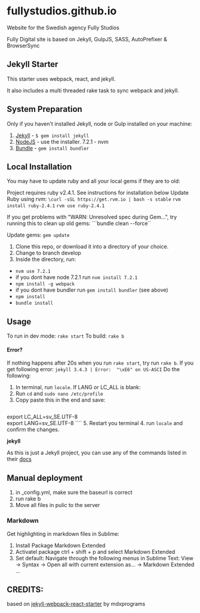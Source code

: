 fullystudios.github.io
=============================
Website for the Swedish agency Fully Studios

Fully Digital site is based on Jekyll, GulpJS, SASS, AutoPrefixer &amp; BrowserSync

## Jekyll Starter

This starter uses webpack, react, and jekyll.

It also includes a multi threaded rake task to sync webpack and jekyll.

## System Preparation
Only if you haven't installed Jekyll, node or Gulp installed on your machine:

1. [Jekyll](http://jekyllrb.com/) - `$ gem install jekyll`
2. [NodeJS](http://nodejs.org) - use the installer. 7.2.1 - nvm
4. [Bundle](http://bundler.io/) -  `gem install bundler`

## Local Installation
You may have to update ruby and all your local gems if they are to old:

Project requires ruby v2.4.1. See instructions for installation below
Update Ruby using rvm:
```\curl -sSL https://get.rvm.io | bash -s stable```
```rvm install ruby-2.4.1```
```rvm use ruby-2.4.1```

If you get problems with "WARN: Unresolved spec during Gem...", try running this to clean up old gems:
```bundle clean --force``

Update gems:
```gem update```

1. Clone this repo, or download it into a directory of your choice.
2. Change to branch develop 
3. Inside the directory, run: 
- `nvm use 7.2.1`
- if you dont have node 7.2.1 run `nvm install 7.2.1`
- `npm install -g webpack`
- if you dont have bundler run `gem install bundler` (see above)
- `npm install`
- `bundle install`


## Usage 
To run in dev mode: `rake start`
To build: `rake b`

#### Error?
If nothing happens after 20s when you run `rake start`, try run `rake b`. If you get following error:
```jekyll 3.4.3 | Error:  "\xE6" on US-ASCI```
Do the following:

1. In terminal, run `locale`. If LANG or LC_ALL is blank:
2. Run `cd` and `sudo nano /etc/profile`
3. Copy paste this in the end and save:
    ```
export LC_ALL=sv_SE.UTF-8  
export LANG=sv_SE.UTF-8
    ````
5. Restart you terminal
4. run `locale` and confirm the changes. 

**jekyll**

As this is just a Jekyll project, you can use any of the commands listed in their [docs](http://jekyllrb.com/docs/usage/)


## Manual deployment
1. in _config.yml, make sure the baseurl is correct
2. run rake b
3. Move all files in pulic to the server


### Markdown
Get highlighting in markdown files in Sublime:
1. Install Package Markdown Extended
2. Activatel package ctrl + shift + p and select Markdown Extended
3. Set default: Navigate through the following menus in Sublime Text: View -> Syntax -> Open all with current extension as... -> Markdown Extended
...


## CREDITS:

based on [jekyll-webpack-react-starter](https://github.com/mdxprograms/jekyll-webpack-react) by mdxprograms